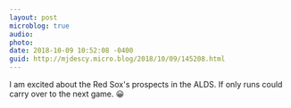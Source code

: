 ```yaml
---
layout: post
microblog: true
audio: 
photo: 
date: 2018-10-09 10:52:08 -0400
guid: http://mjdescy.micro.blog/2018/10/09/145208.html
---
```

I am excited about the Red Sox's prospects in the ALDS. If only runs could carry over to the next game. 😀

